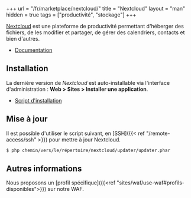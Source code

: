 +++
url = "/fr/marketplace/nextcloud/"
title = "Nextcloud"
layout = "man"
hidden = true
tags = ["productivité", "stockage"]
+++

[Nextcloud](https://nextcloud.com/) est une plateforme de productivité permettant d'héberger des fichiers, de les modifier et partager, de gérer des calendriers, contacts et bien d'autres.

- [Documentation](https://docs.nextcloud.com/)

## Installation
La dernière version de *Nextcloud* est auto-installable via l'interface d'administration : **Web > Sites > Installer une application**.

- [Script d'installation](https://admin.alwaysdata.com/site/application/script/7/detail/)

## Mise à jour

Il est possible d'utiliser le script suivant, en [SSH]({{< ref "/remote-access/ssh" >}}) pour mettre à jour Nextcloud.

```sh
$ php chemin/vers/le/répertoire/nextcloud/updater/updater.phar
```

## Autres informations

Nous proposons un [profil spécifique]({{<ref "sites/waf/use-waf#profils-disponibles">}}) sur notre WAF.
